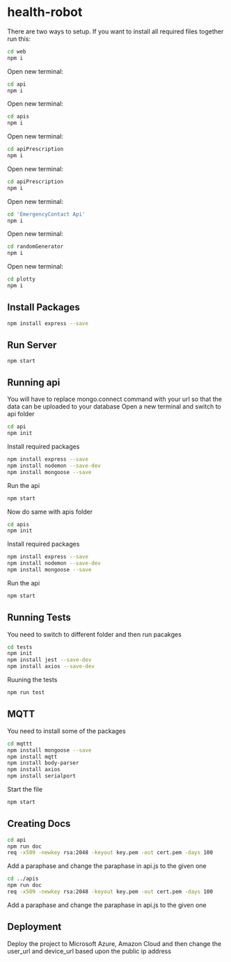# health-robot

There are two ways to setup. If you want to install all required files together run this: 
```bash
cd web
npm i
```
Open new terminal:
```bash
cd api
npm i
```

Open new terminal:
```bash
cd apis
npm i
```
Open new terminal:
```bash
cd apiPrescription
npm i
```

Open new terminal:
```bash
cd apiPrescription
npm i
```

Open new terminal:
```bash
cd 'EmergencyContact Api'
npm i
```

Open new terminal:
```bash
cd randomGenerator
npm i
```

Open new terminal:
```bash
cd plotty
npm i
```
## Install Packages

```bash
npm install express --save
```

## Run Server

```
npm start
```

## Running api

You will have to replace mongo.connect command with your url so that the data can be uploaded to your database
Open a new terminal and switch to api folder

```bash
cd api
npm init
```

Install required packages

```bash
npm install express --save
npm install nodemon --save-dev
npm install mongoose --save
```
Run the api

```bash
npm start
```

Now do same with apis folder

```bash
cd apis
npm init
```

Install required packages

```bash
npm install express --save
npm install nodemon --save-dev
npm install mongoose --save
```

Run the api

```bash
npm start
```
## Running Tests

You need to switch to different folder and then run pacakges

```bash
cd tests 
npm init
npm install jest --save-dev
npm install axios --save-dev
```

Ruuning the tests

```bash
npm run test
```

## MQTT

You need to install some of the packages

```bash
cd mqttt
npm install mongoose --save
npm install mqtt
npm install body-parser
npm install axios
npm install serialport
```

Start the file

```bash
npm start
```

## Creating Docs

```bash
cd api
npm run doc
req -x509 -newkey rsa:2048 -keyout key.pem -out cert.pem -days 100
```

Add a paraphase and change the paraphase in api.js to the given one

```bash
cd ../apis
npm run doc
req -x509 -newkey rsa:2048 -keyout key.pem -out cert.pem -days 100
```

Add a paraphase and change the paraphase in api.js to the given one

## Deployment

Deploy the project to Microsoft Azure, Amazon Cloud and then change the user_url and device_url based upon the public ip address
